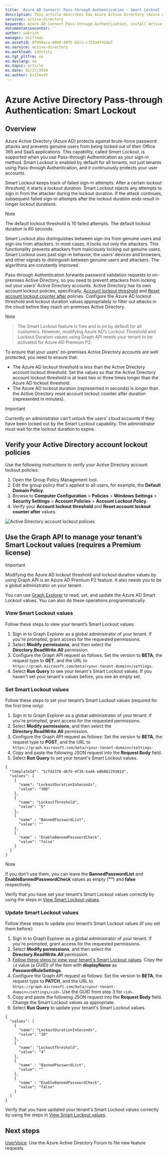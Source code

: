 ```yaml
---
title: 'Azure AD Connect: Pass-through Authentication - Smart Lockout | Microsoft Docs'
description: This article describes how Azure Active Directory (Azure AD) Pass-through Authentication protects your on-premises accounts from brute force password attacks in the cloud
services: active-directory
keywords: Azure AD Connect Pass-through Authentication, install Active Directory, required components for Azure AD, SSO, Single Sign-on
documentationcenter: ''
author: swkrish
manager: mtillman
ms.assetid: 9f994aca-6088-40f5-b2cc-c753a4f41da7
ms.service: active-directory
ms.workload: identity
ms.tgt_pltfrm: na
ms.devlang: na
ms.topic: article
ms.date: 02/27/2018
ms.author: billmath
---
```


# Azure Active Directory Pass-through Authentication: Smart Lockout

## Overview

Azure Active Directory (Azure AD) protects against brute-force password attacks and prevents genuine users from being locked out of their Office 365 and SaaS applications. This capability, called *Smart Lockout*, is supported when you use Pass-through Authentication as your sign-in method. Smart Lockout is enabled by default for all tenants, not just tenants using Pass-through Authentication, and it continuously protects your user accounts.

Smart Lockout keeps track of failed sign-in attempts. After a certain *lockout threshold*, it starts a *lockout duration*. Smart Lockout rejects any attempts to sign in from the attacker during the lockout duration. If the attack continues, subsequent failed sign-in attempts after the lockout duration ends result in longer lockout durations.

>[!NOTE]
>The default lockout threshold is 10 failed attempts. The default lockout duration is 60 seconds.

Smart Lockout also distinguishes between sign-ins from genuine users and sign-ins from attackers. In most cases, it locks out only the attackers. This functionality prevents attackers from maliciously locking out genuine users. Smart Lockout uses past sign-in behavior, the users’ devices and browsers, and other signals to distinguish between genuine users and attackers. The algorithms are constantly improved.

Pass-through Authentication forwards password validation requests to on-premises Active Directory, so you need to prevent attackers from locking out your users’ Active Directory accounts. Active Directory has its own account lockout policies, specifically, [Account lockout threshold](https://technet.microsoft.com/library/hh994574(v=ws.11).aspx) and [Reset account lockout counter after](https://technet.microsoft.com/library/hh994568(v=ws.11).aspx) policies. Configure the Azure AD lockout threshold and lockout duration values appropriately to filter out attacks in the cloud before they reach on-premises Active Directory.

>[!NOTE]
>>The Smart Lockout feature is free and is _on_ by default for all customers. However, modifying Azure AD’s Lockout Threshold and Lockout Duration values using Graph API needs your tenant to be activated for Azure AD Premium P2. 

To ensure that your users’ on-premises Active Directory accounts are well protected, you need to ensure that:

   * The Azure AD lockout threshold is _less_ than the Active Directory account lockout threshold. Set the values so that the Active Directory account lockout threshold is at least two or three times longer than the Azure AD lockout threshold.
   * The Azure AD lockout duration (represented in seconds) is _longer_ than the Active Directory reset account lockout counter after duration (represented in minutes).

>[!IMPORTANT]
>Currently an administrator can't unlock the users' cloud accounts if they have been locked out by the Smart Lockout capability. The administrator must wait for the lockout duration to expire.

## Verify your Active Directory account lockout policies

Use the following instructions to verify your Active Directory account lockout policies:

1.	Open the Group Policy Management tool.
2.	Edit the group policy that's applied to all users, for example, the **Default Domain Policy**.
3.	Browse to **Computer Configuration** > **Policies** > **Windows Settings** > **Security Settings** > **Account Policies** > **Account Lockout Policy**.
4.	Verify your **Account lockout threshold** and **Reset account lockout counter after** values.

![Active Directory account lockout policies](./media/active-directory-aadconnect-pass-through-authentication/pta5.png)

## Use the Graph API to manage your tenant’s Smart Lockout values (requires a Premium license)

>[!IMPORTANT]
>Modifying the Azure AD lockout threshold and lockout duration values by using Graph API is an Azure AD Premium P2 feature. It also needs you to be a global administrator on your tenant.

You can use [Graph Explorer](https://developer.microsoft.com/graph/graph-explorer) to read, set, and update the Azure AD Smart Lockout values. You can also do these operations programmatically.

### View Smart Lockout values

Follow these steps to view your tenant’s Smart Lockout values:

1. Sign in to Graph Explorer as a global administrator of your tenant. If you're prompted, grant access for the requested permissions.
2. Select **Modify permissions**, and then select the **Directory.ReadWrite.All** permission.
3. Configure the Graph API request as follows: Set the version to **BETA**, the request type to **GET**, and the URL to `https://graph.microsoft.com/beta/<your-tenant-domain>/settings`.
4. Select **Run Query** to see your tenant's Smart Lockout values. If you haven't set your tenant's values before, you see an empty set.

### Set Smart Lockout values

Follow these steps to set your tenant’s Smart Lockout values (required for the first time only):

1. Sign in to Graph Explorer as a global administrator of your tenant. If you're prompted, grant access for the requested permissions.
2. Select **Modify permissions**, and then select the **Directory.ReadWrite.All** permission.
3. Configure the Graph API request as follows: Set the version to **BETA**, the request type to **POST**, and the URL to `https://graph.microsoft.com/beta/<your-tenant-domain>/settings`.
4. Copy and paste the following JSON request into the **Request Body** field.
5. Select **Run Query** to set your tenant's Smart Lockout values.

```
{
  "templateId": "5cf42378-d67d-4f36-ba46-e8b86229381d",
  "values": [
    {
      "name": "LockoutDurationInSeconds",
      "value": "300"
    },
    {
      "name": "LockoutThreshold",
      "value": "5"
    },
    {
      "name" : "BannedPasswordList",
      "value": ""
    },
    {
      "name" : "EnableBannedPasswordCheck",
      "value": "false"
    }
  ]
}
```

>[!NOTE]
>If you don't use them, you can leave the **BannedPasswordList** and **EnableBannedPasswordCheck** values as empty (**""**) and **false** respectively.

Verify that you have set your tenant's Smart Lockout values correctly by using the steps in [View Smart Lockout values](#view-smart-lockout-values).

### Update Smart Lockout values

Follow these steps to update your tenant’s Smart Lockout values (if you set them before):

1. Sign in to Graph Explorer as a global administrator of your tenant. If you're prompted, grant access for the requested permissions.
2. Select **Modify permissions**, and then select the **Directory.ReadWrite.All** permission.
3. [Follow these steps to view your tenant's Smart Lockout values](#view-smart-lockout-values). Copy the `id` value (a GUID) of the item with **displayName** as **PasswordRuleSettings**.
4. Configure the Graph API request as follows: Set the version to **BETA**, the request type to **PATCH**, and the URL to `https://graph.microsoft.com/beta/<your-tenant-domain>/settings/<id>`. Use the GUID from step 3 for `<id>`.
5. Copy and paste the following JSON request into the **Request Body** field. Change the Smart Lockout values as appropriate.
6. Select **Run Query** to update your tenant's Smart Lockout values.

```
{
  "values": [
    {
      "name": "LockoutDurationInSeconds",
      "value": "30"
    },
    {
      "name": "LockoutThreshold",
      "value": "4"
    },
    {
      "name" : "BannedPasswordList",
      "value": ""
    },
    {
      "name" : "EnableBannedPasswordCheck",
      "value": "false"
    }
  ]
}
```

Verify that you have updated your tenant's Smart Lockout values correctly by using the steps in [View Smart Lockout values](#view-smart-lockout-values).

## Next steps
[UserVoice](https://feedback.azure.com/forums/169401-azure-active-directory/category/160611-directory-synchronization-aad-connect): Use the Azure Active Directory Forum to file new feature requests.
